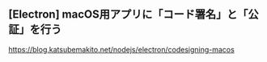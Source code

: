 ## [Electron] macOS用アプリに「コード署名」と「公証」を行う

https://blog.katsubemakito.net/nodejs/electron/codesigning-macos
